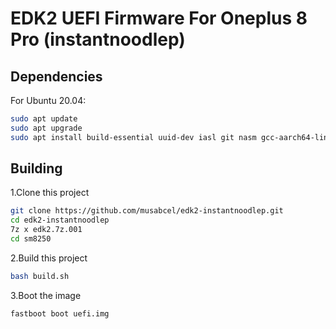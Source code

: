# EDK2 UEFI Firmware For Oneplus 8 Pro (instantnoodlep)

## Dependencies

For Ubuntu 20.04:

```bash
sudo apt update
sudo apt upgrade
sudo apt install build-essential uuid-dev iasl git nasm gcc-aarch64-linux-gnu abootimg python3-distutils python3-pil python3-git gettext p7zip-full
```

## Building

1.Clone this project 

```bash
git clone https://github.com/musabcel/edk2-instantnoodlep.git
cd edk2-instantnoodlep
7z x edk2.7z.001
cd sm8250
```

2.Build this project

```bash
bash build.sh
```

3.Boot the image

```bash
fastboot boot uefi.img
```


